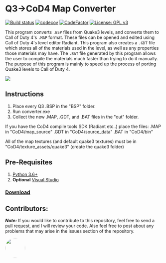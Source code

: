 # Q3->CoD4 Map Converter

[![Build status](https://ci.appveyor.com/api/projects/status/f3et0j2sjonn3yua?svg=true)](https://ci.appveyor.com/project/Iswenzz/q3-to-cod4-map-converter)
[![codecov](https://codecov.io/gh/Iswenzz/Q3-to-CoD4-Map-Converter/branch/master/graph/badge.svg)](https://codecov.io/gh/Iswenzz/Q3-to-CoD4-Map-Converter)
[![CodeFactor](https://www.codefactor.io/repository/github/iswenzz/q3-to-cod4-map-converter/badge)](https://www.codefactor.io/repository/github/iswenzz/q3-to-cod4-map-converter)
[![License: GPL v3](https://img.shields.io/badge/License-GPLv3-blue.svg)](https://www.gnu.org/licenses/gpl-3.0)

This program converts `.BSP` files from Quake3 levels, and converts them to Call of Duty 4's `.MAP` format. These files can be opened and edited using Call of Duty 4's level editor Radiant. This program also creates a `.GDT` file which stores all of the materials used in the level, as well as any properties those materials may have. The `.BAT` file generated by this program allows the user to compile the materials much faster than trying to do it manually. The purpose of this program is mainly to speed up the process of porting Quake3 levels to Call of Duty 4.

![](https://i.imgur.com/RkDPYn9.png)

## Instructions
1. Place every Q3 .BSP in the "BSP" folder.
2. Run converter.exe
3. Collect the new .MAP, .GDT, and .BAT files in the "out" folder.

If you have the CoD4 compile tools SDK (Radiant etc..) place the files:
.MAP in "CoD4/map_source"
.GDT in "CoD4/source_data"
.BAT in "CoD4/bin"

All of the map textures (and default quake3 textures) must be in
"CoD4/texture_assets/quake3" (create the quake3 folder)

## Pre-Requisites
1. [Python 3.6+](https://www.python.org/)
2. **Optional** [Visual Studio](https://visualstudio.microsoft.com/)

### [Download](https://github.com/Iswenzz/Q3-to-CoD4-Map-Converter/releases)

## Contributors:
***Note:*** If you would like to contribute to this repository, feel free to send a pull request, and I will review your code. Also feel free to post about any problems that may arise in the issues section of the repository.

<!-- Phelix github? -->
<a href="https://github.com/DavidMRyan"><img src="https://avatars2.githubusercontent.com/u/39206040?s=460&v=4" height=64 style="border-radius: 50%"></a>
